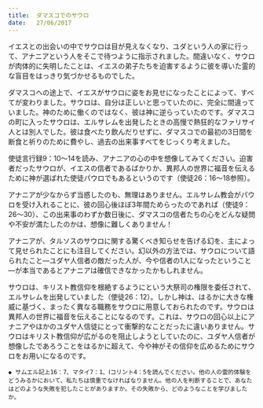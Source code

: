 ```yaml
---
title:  ダマスコでのサウロ
date:   27/06/2017
---
```


イエスとの出会いの中でサウロは目が見えなくなり、ユダという人の家に行って、アナニアという人をそこで待つように指示されました。間違いなく、サウロが肉体的に失明したことは、イエスの弟子たちを迫害するように彼を導いた霊的な盲目をはっきり気づかせるものでした。

ダマスコヘの途上で、イエスがサウロに姿をお見せになったことによって、すべてが変わりました。サウロは、自分は正しいと思っていたのに、完全に間違っていました。神のために働くのではなく、彼は神に逆らっていたのです。ダマスコの町に入ったサウロは、エルサレムを出発したときの高慢で熱狂的なファリサイ人とは別人でした。彼は食べたり飲んだりせずに、ダマスコでの最初の3日間を断食と祈りのために費やし、過去の出来事すべてをじっくり考えました。

使徒言行録9：10～14を読み、アナニアの心の中を想像してみてください。迫害者だったサウロが、イエスの信者であるばかりか、異邦人の世界に福音を伝えるために神が選ばれた使徒パウロでもあるというのです（使徒26：16～18参照）。

アナニアが少なからず当惑したのも、無理はありません。エルサレム教会がパウロを受け入れることに、彼の回心後ほぼ3年間ためらったのであれば（使徒9：26～30）、この出来事のわずか数日後に、ダマスコの信者たちの心をどんな疑問や不安が満たしたのかは、想像に難しくありません！

アナニアが、タルソスのサウロに関する驚くべき知らせを告げる幻を、主によって見せられたことにも注目してください。幻以外の方法では、サウロについて語られたこと―ユダヤ人信者の敵だった人が、今や信者の1人になったということ―が本当であるとアナニアは確信できなかったかもしれません。

サウロは、キリスト教信仰を根絶するようにという大祭司の権限を委任されて、エルサレムを出発していました（使徒26：12）。しかし神は、はるかに大きな権威に基づく、まったく異なる職務をサウロに用意しておられたのです。サウロは異邦人の世界に福音を伝えることになるのです。これは、サウロの回心以上にアナニアやほかのユダヤ人信徒にとって衝撃的なことだったに違いありません。サウロはキリスト教信仰が広がるのを阻止しようとしていたのに、ユダヤ人信者が想像したであろうことをはるかに超えて、今や神がその信仰を広めるためにサウロをお用いになるのです。

`◆ サムエル記上16：7、マタイ7：1、Ⅰコリント4：5を読んでください。他の人の霊的体験をどうみるかにおいて、私たちは慎重でなければなりません。他の人を判断することで、あなたはどのような失敗を犯したことがありますか。その失敗から、どのようなことを学びましたか。`
